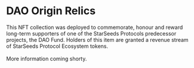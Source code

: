# DAO Origin Relics

This NFT collection was deployed to commemorate, honour and reward long-term supporters of one of the StarSeeds Protocols predecessor projects, the DAO Fund. Holders of this item are granted a revenue stream of StarSeeds Protocol Ecosystem tokens. \
\
More information coming shorty.
